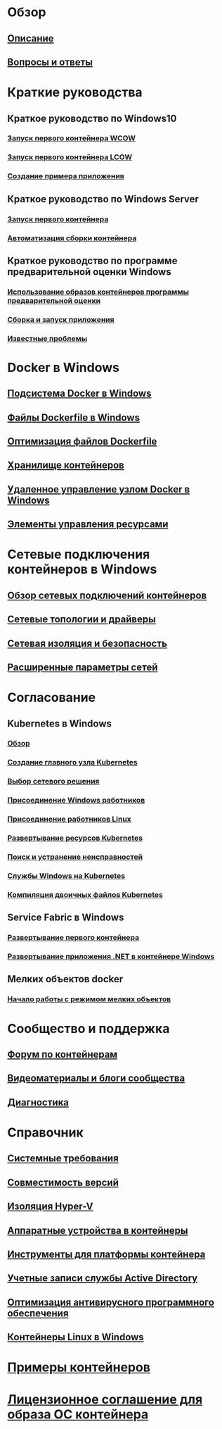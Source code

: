 # Обзор
## [Описание](about/index.md)
## [Вопросы и ответы](about/faq.md)

# Краткие руководства
## Краткое руководство по Windows10
### [Запуск первого контейнера WCOW](quick-start/quick-start-windows-10.md)
### [Запуск первого контейнера LCOW](quick-start/quick-start-windows-10-linux.md)
### [Создание примера приложения](quick-start/building-sample-app.md)
## Краткое руководство по Windows Server
### [Запуск первого контейнера](quick-start/quick-start-windows-server.md)
### [Автоматизация сборки контейнера](quick-start/quick-start-images.md)
## Краткое руководство по программе предварительной оценки Windows
### [Использование образов контейнеров программы предварительной оценки](quick-start/Using-Insider-Container-Images.md)
### [Сборка и запуск приложения](quick-start/Nano-RS3-.NET-Core-and-PS.md)
### [Известные проблемы](quick-start/Insider-Known-Issues.md)

# Docker в Windows
## [Подсистема Docker в Windows](manage-docker/configure-docker-daemon.md)
## [Файлы Dockerfile в Windows](manage-docker/manage-windows-dockerfile.md)
## [Оптимизация файлов Dockerfile](manage-docker/optimize-windows-dockerfile.md)
## [Хранилище контейнеров](manage-containers/container-storage.md)
## [Удаленное управление узлом Docker в Windows](management/manage_remotehost.md)
## [Элементы управления ресурсами](manage-containers/resource-controls.md)

# Сетевые подключения контейнеров в Windows
## [Обзор сетевых подключений контейнеров](container-networking/architecture.md)
## [Сетевые топологии и драйверы](container-networking/network-drivers-topologies.md)
## [Сетевая изоляция и безопасность](container-networking/network-isolation-security.md)
## [Расширенные параметры сетей](container-networking/advanced.md)

# Согласование
## Kubernetes в Windows 
### [Обзор](kubernetes/getting-started-kubernetes-windows.md)
### [Создание главного узла Kubernetes](kubernetes/creating-a-linux-master.md)
### [Выбор сетевого решения](kubernetes/network-topologies.md)
### [Присоединение Windows работников](kubernetes/joining-windows-workers.md)
### [Присоединение работников Linux](kubernetes/joining-linux-workers.md)
### [Развертывание ресурсов Kubernetes](kubernetes/deploying-resources.md)
### [Поиск и устранение неисправностей](kubernetes/common-problems.md)
### [Службы Windows на Kubernetes](kubernetes/kube-windows-services.md)
### [Компиляция двоичных файлов Kubernetes](kubernetes/compiling-kubernetes-binaries.md)
## Service Fabric в Windows
### [Развертывание первого контейнера](/azure/service-fabric/service-fabric-quickstart-containers)
### [Развертывание приложения .NET в контейнере Windows](/azure/service-fabric/service-fabric-host-app-in-a-container) 
## Мелких объектов docker
### [Начало работы с режимом мелких объектов](manage-containers/swarm-mode.md)

# Сообщество и поддержка
## [Форум по контейнерам](https://social.msdn.microsoft.com/Forums/en-US/home?forum=windowscontainers)
## [Видеоматериалы и блоги сообщества](communitylinks.md)
## [Диагностика](troubleshooting.md)

# Справочник
## [Системные требования](deploy-containers/system-requirements.md)
## [Совместимость версий](deploy-containers/version-compatibility.md)
## [Изоляция Hyper-V](manage-containers/hyperv-container.md)
## [Аппаратные устройства в контейнеры](deploy-containers/hardware-devices-in-containers.md)
## [Инструменты для платформы контейнера](deploy-containers/containerd.md)
## [Учетные записи службы Active Directory](manage-containers/manage-serviceaccounts.md)
## [Оптимизация антивирусного программного обеспечения](https://msdn.microsoft.com/en-us/windows/hardware/drivers/ifs/anti-virus-optimization-for-windows-containers)
## [Контейнеры Linux в Windows](deploy-containers/linux-containers.md)

# [Примеры контейнеров](samples.md)

# [Лицензионное соглашение для образа ОС контейнера](Images_EULA.md)
